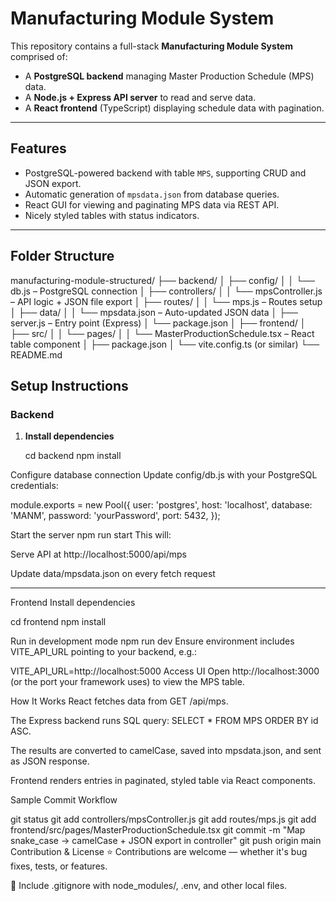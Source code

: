 # Manufacturing Module System

This repository contains a full-stack **Manufacturing Module System** comprised of:

- A **PostgreSQL backend** managing Master Production Schedule (MPS) data.
- A **Node.js + Express API server** to read and serve data.
- A **React frontend** (TypeScript) displaying schedule data with pagination.

---

##  Features

- PostgreSQL-powered backend with table `MPS`, supporting CRUD and JSON export.
- Automatic generation of `mpsdata.json` from database queries.
- React GUI for viewing and paginating MPS data via REST API.
- Nicely styled tables with status indicators.

---

##  Folder Structure

manufacturing-module-structured/
├── backend/
│ ├── config/
│ │ └── db.js – PostgreSQL connection
│ ├── controllers/
│ │ └── mpsController.js – API logic + JSON file export
│ ├── routes/
│ │ └── mps.js – Routes setup
│ ├── data/
│ │ └── mpsdata.json – Auto-updated JSON data
│ ├── server.js – Entry point (Express)
│ └── package.json
│
├── frontend/
│ ├── src/
│ │ └── pages/
│ │ └── MasterProductionSchedule.tsx – React table component
│ ├── package.json
│ └── vite.config.ts (or similar)
└── README.md


##  Setup Instructions

### Backend

1. **Install dependencies**
 
   cd backend
   npm install
   
Configure database connection
Update config/db.js with your PostgreSQL credentials:

module.exports = new Pool({
  user: 'postgres',
  host: 'localhost',
  database: 'MANM',
  password: 'yourPassword',
  port: 5432,
});


Start the server
npm run start
This will:

Serve API at http://localhost:5000/api/mps

Update data/mpsdata.json on every fetch request

------------------------------------------------------------------------------------------------------------

Frontend
Install dependencies

cd frontend
npm install


Run in development mode
npm run dev
Ensure environment includes VITE_API_URL pointing to your backend, e.g.:

VITE_API_URL=http://localhost:5000
Access UI
Open http://localhost:3000 (or the port your framework uses) to view the MPS table.

How It Works
React fetches data from GET /api/mps.

The Express backend runs SQL query: SELECT * FROM MPS ORDER BY id ASC.

The results are converted to camelCase, saved into mpsdata.json, and sent as JSON response.

Frontend renders entries in paginated, styled table via React components.


Sample Commit Workflow

git status
git add controllers/mpsController.js
git add routes/mps.js
git add frontend/src/pages/MasterProductionSchedule.tsx
git commit -m "Map snake_case → camelCase + JSON export in controller"
git push origin main
Contribution & License
⭐ Contributions are welcome — whether it's bug fixes, tests, or features.

📝 Include .gitignore with node_modules/, .env, and other local files.
